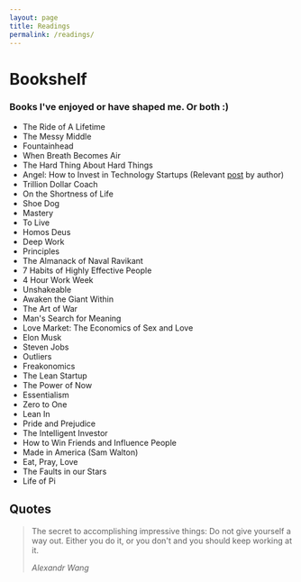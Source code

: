 ```yaml
---
layout: page
title: Readings
permalink: /readings/
---
```


# Bookshelf
### Books I've enjoyed or have shaped me. Or both :)

* The Ride of A Lifetime
* The Messy Middle
* Fountainhead
* When Breath Becomes Air
* The Hard Thing About Hard Things
* Angel: How to Invest in Technology Startups (Relevant [post](https://calacanis.com/2020/03/27/now-is-the-best-time-to-be-an-angel-investor-let-me-show-you-how/) by author)
* Trillion Dollar Coach
* On the Shortness of Life
* Shoe Dog
* Mastery
* To Live
* Homos Deus
* Deep Work
* Principles
* The Almanack of Naval Ravikant
* 7 Habits of Highly Effective People
* 4 Hour Work Week
* Unshakeable
* Awaken the Giant Within
* The Art of War
* Man's Search for Meaning
* Love Market: The Economics of Sex and Love
* Elon Musk
* Steven Jobs
* Outliers
* Freakonomics
* The Lean Startup
* The Power of Now
* Essentialism
* Zero to One
* Lean In
* Pride and Prejudice
* The Intelligent Investor
* How to Win Friends and Influence People
* Made in America (Sam Walton)
* Eat, Pray, Love
* The Faults in our Stars
* Life of Pi


## Quotes


> The secret to accomplishing impressive things: Do not give yourself a way out. Either you do it, or you don't and you should keep working at it.
>
> <cite>Alexandr Wang</cite>
